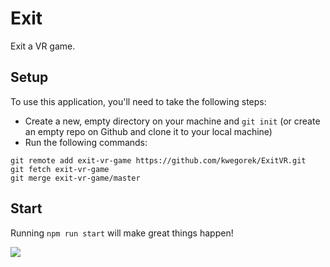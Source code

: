 # Exit

Exit a VR game. 

## Setup
To use this application, you'll need to take the following steps:

* Create a new, empty directory on your machine and `git init` (or create an empty repo on
  Github and clone it to your local machine)
* Run the following commands:

```
git remote add exit-vr-game https://github.com/kwegorek/ExitVR.git
git fetch exit-vr-game
git merge exit-vr-game/master
```

## Start
Running `npm run start` will make great things happen!


![](exit-final-shorten.gif)
